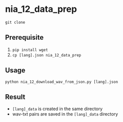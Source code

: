 # nia_12_data_prep

`git clone `

## Prerequisite
1. `pip install wget`
2. `cp [lang].json nia_12_data_prep`

## Usage
`python nia_12_download_wav_from_json.py [lang].json`

## Result
- `[lang]_data` is created in the same directory
- wav-txt pairs are saved in the `[lang]_data` directory
